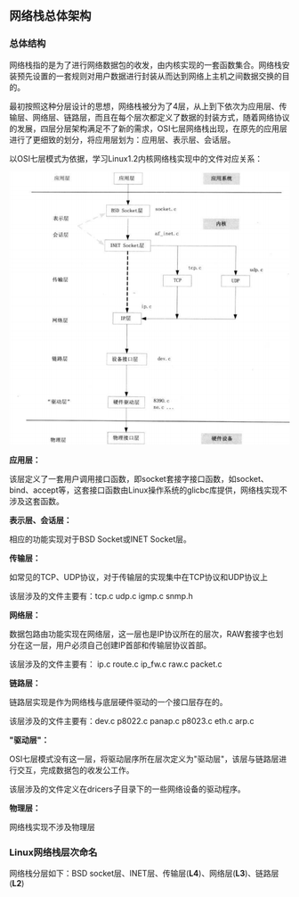 ## 网络栈总体架构

### 总体结构

网络栈指的是为了进行网络数据包的收发，由内核实现的一套函数集合。网络栈安装预先设置的一套规则对用户数据进行封装从而达到网络上主机之间数据交换的目的。

最初按照这种分层设计的思想，网络栈被分为了4层，从上到下依次为应用层、传输层、网络层、链路层，而且在每个层次都定义了数据的封装方式，随着网络协议的发展，四层分层架构满足不了新的需求，OSI七层网络栈出现，在原先的应用层进行了更细致的划分，将应用层划为：应用层、表示层、会话层。

以OSI七层模式为依据，学习Linux1.2内核网络栈实现中的文件对应关系：

![](img/内核栈架构.png)

**应用层：**

该层定义了一套用户调用接口函数，即socket套接字接口函数，如socket、bind、accept等，这套接口函数由Linux操作系统的glicbc库提供，网络栈实现不涉及这套函数。

**表示层、会话层：**

相应的功能实现对于BSD Socket或INET Socket层。

**传输层：**

如常见的TCP、UDP协议，对于传输层的实现集中在TCP协议和UDP协议上

该层涉及的文件主要有：tcp.c    udp.c     igmp.c    snmp.h

**网络层：**

数据包路由功能实现在网络层，这一层也是IP协议所在的层次，RAW套接字也划分在这一层，用户必须自己创建IP首部和传输层协议首部。

该层涉及的文件主要有： ip.c  route.c   ip_fw.c   raw.c  packet.c

**链路层：**

链路层实现是作为网络栈与底层硬件驱动的一个接口层存在的。

该层涉及的文件主要有：dev.c  p8022.c   panap.c   p8023.c  eth.c  arp.c

**"驱动层"：**

OSI七层模式没有这一层，将驱动层序所在层次定义为"驱动层"，该层与链路层进行交互，完成数据包的收发公工作。

该层涉及的文件定义在dricers子目录下的一些网络设备的驱动程序。

**物理层：**

网络栈实现不涉及物理层

### Linux网络栈层次命名

网络栈分层如下：BSD socket层、INET层、传输层(**L4**)、网络层(**L3**)、链路层(**L2**)

